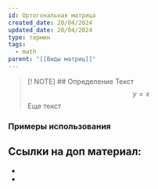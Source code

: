 ```yaml
---
id: Ортогональная матрица
created_date: 20/04/2024
updated_date: 20/04/2024
type: термин
tags:
  - math
parent: "[[Виды матриц]]"
---
```



> [! NOTE] ## Определение
> Текст
 > $$
> y = x
> $$
> Еще текст


### Примеры использования

## Ссылки на доп материал:
- 
- 


